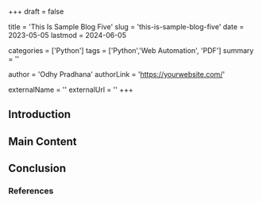 +++
draft = false

title = 'This Is Sample Blog Five'
slug = 'this-is-sample-blog-five'
date = 2023-05-05
lastmod = 2024-06-05

categories = ['Python']
tags = ['Python','Web Automation', 'PDF']
summary = ''

author = 'Odhy Pradhana'
authorLink = 'https://yourwebsite.com/'

externalName = ''
externalUrl = ''
+++

## Introduction

<!-- Write the introduction here -->

## Main Content

<!-- Write the main content here -->

## Conclusion

<!-- Write the conclusion here -->

### References

<!-- List any references or further readings here -->
